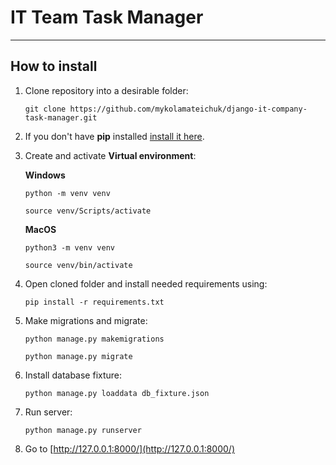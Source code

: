 # IT Team Task Manager

---

## How to install


1) Clone repository into a desirable folder:

    ```
    git clone https://github.com/mykolamateichuk/django-it-company-task-manager.git
    ```

2) If you don't have **pip** installed  [install it here](https://pip.pypa.io/en/stable/installation/#).

3) Create and activate **Virtual environment**:
   
   **Windows**
   ```
   python -m venv venv
   
   source venv/Scripts/activate
   ```
   
   **MacOS**
   ```
   python3 -m venv venv
   
   source venv/bin/activate
   ```

4) Open cloned folder and install needed requirements using:

    ```
    pip install -r requirements.txt
    ```

5) Make migrations and migrate:

   ```
   python manage.py makemigrations
   
   python manage.py migrate
   ```

6) Install database fixture:

   ```
   python manage.py loaddata db_fixture.json
   ```

7) Run server:
   
   ```
   python manage.py runserver
   ```

8) Go to [http://127.0.0.1:8000/](http://127.0.0.1:8000/)

